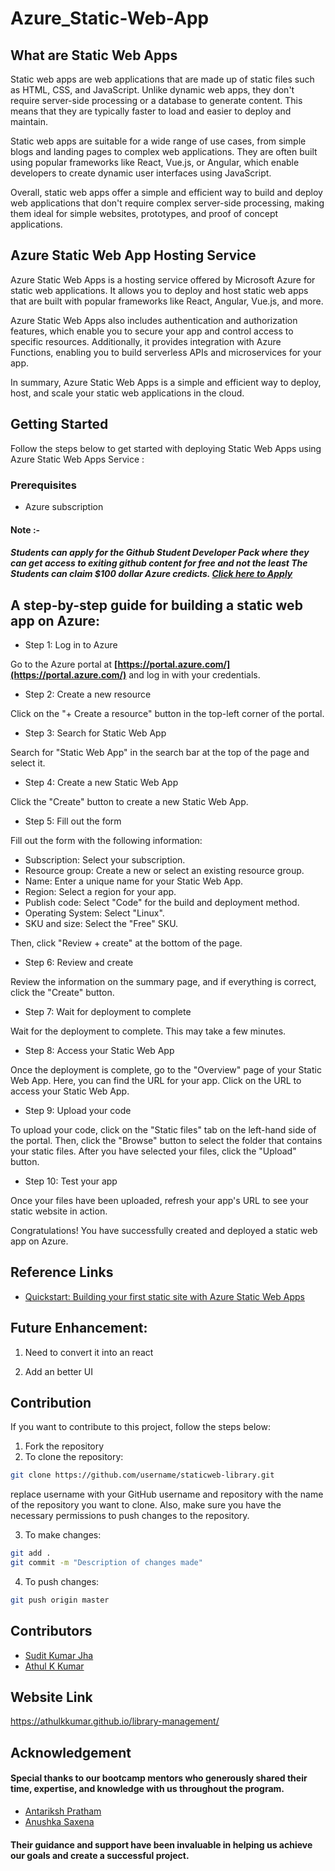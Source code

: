 # Azure_Static-Web-App

## What are Static Web Apps
Static web apps are web applications that are made up of static files such as HTML, CSS, and JavaScript. Unlike dynamic web apps, they don't require server-side processing or a database to generate content. This means that they are typically faster to load and easier to deploy and maintain.

Static web apps are suitable for a wide range of use cases, from simple blogs and landing pages to complex web applications. They are often built using popular frameworks like React, Vue.js, or Angular, which enable developers to create dynamic user interfaces using JavaScript.

Overall, static web apps offer a simple and efficient way to build and deploy web applications that don't require complex server-side processing, making them ideal for simple websites, prototypes, and proof of concept applications.

## Azure Static Web App Hosting Service
Azure Static Web Apps is a hosting service offered by Microsoft Azure for static web applications. It allows you to deploy and host static web apps that are built with popular frameworks like React, Angular, Vue.js, and more.

Azure Static Web Apps also includes authentication and authorization features, which enable you to secure your app and control access to specific resources. Additionally, it provides integration with Azure Functions, enabling you to build serverless APIs and microservices for your app.

In summary, Azure Static Web Apps is a simple and efficient way to deploy, host, and scale your static web applications in the cloud.

## Getting Started
Follow the steps below to get started with deploying Static Web Apps using Azure Static Web Apps Service :

### Prerequisites
- Azure subscription

#### Note :- 
##### Students can apply for the Github Student Developer Pack where they can get access to exiting github content for free and not the least The Students can claim $100 dollar Azure credicts. [Click here to Apply](https://education.github.com/pack)


## A step-by-step guide for building a static web app on Azure:
- Step 1: Log in to Azure

Go to the Azure portal at **[https://portal.azure.com/](https://portal.azure.com/)** and log in with your credentials.

- Step 2: Create a new resource

Click on the "+ Create a resource" button in the top-left corner of the portal.

- Step 3: Search for Static Web App

Search for "Static Web App" in the search bar at the top of the page and select it.

- Step 4: Create a new Static Web App

Click the "Create" button to create a new Static Web App.

- Step 5: Fill out the form

Fill out the form with the following information:

- Subscription: Select your subscription.
- Resource group: Create a new or select an existing resource group.
- Name: Enter a unique name for your Static Web App.
- Region: Select a region for your app.
- Publish code: Select "Code" for the build and deployment method.
- Operating System: Select "Linux".
- SKU and size: Select the "Free" SKU.

Then, click "Review + create" at the bottom of the page.

- Step 6: Review and create

Review the information on the summary page, and if everything is correct, click the "Create" button.

- Step 7: Wait for deployment to complete

Wait for the deployment to complete. This may take a few minutes.

- Step 8: Access your Static Web App

Once the deployment is complete, go to the "Overview" page of your Static Web App. Here, you can find the URL for your app. Click on the URL to access your Static Web App.

- Step 9: Upload your code

To upload your code, click on the "Static files" tab on the left-hand side of the portal. Then, click the "Browse" button to select the folder that contains your static files. After you have selected your files, click the "Upload" button.

- Step 10: Test your app

Once your files have been uploaded, refresh your app's URL to see your static website in action.

Congratulations! You have successfully created and deployed a static web app on Azure.


## Reference Links

- [Quickstart: Building your first static site with Azure Static Web Apps](https://learn.microsoft.com/en-IN/azure/static-web-apps/getting-started?tabs=vanilla-javascript)


## Future Enhancement:
1. Need to convert it into an react

2. Add an better UI 


## Contribution

If you want to contribute to this project, follow the steps below:

1. Fork the repository
2. To clone the repository:
```bash
git clone https://github.com/username/staticweb-library.git
```
replace username with your GitHub username and repository with the name of the repository you want to clone. Also, make sure you have the necessary permissions to push changes to the repository.

3. To make changes:
```bash
git add .
git commit -m "Description of changes made"
```

4. To push changes:
```bash
git push origin master
```

## Contributors

- [Sudit Kumar Jha](https://github.com/SuditJha)
- [Athul K Kumar](https://github.com/AthulKkumar)

## Website Link

https://athulkkumar.github.io/library-management/

## Acknowledgement
#### Special thanks to our bootcamp mentors who generously shared their time, expertise, and knowledge with us throughout the program. 

- [Antariksh Pratham](https://github.com/APratham)
- [Anushka Saxena](https://github.com/SaxenaAnushka102)

#### Their guidance and support have been invaluable in helping us achieve our goals and create a successful project.
